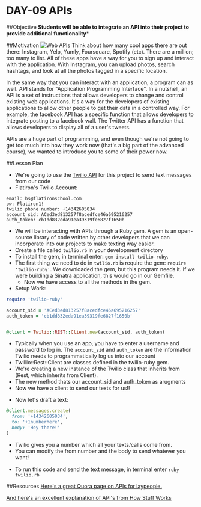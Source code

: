 # DAY-09 APIs

##Objective
**Students will be able to integrate an API into their project to provide additional functionality***

##Motivation
![Web APIs](https://s3.amazonaws.com/after-school-assets/API.png)
Think about how many cool apps there are out there: Instagram, Yelp, Yumly, Foursquare, Spotify (etc). There are a million; too many to list. All of these apps have a way for you to sign up and interact with the application. With Instagram, you can upload photos, search hashtags, and look at all the photos tagged in a specific location. 


In the same way that you can interact with an application, a program can as well. API stands for "Application Programming Interface". In a nutshell, an API is a set of instructions that allows developers to change and control existing web applications. It's a way for the developers of existing applications to allow other people to get their data in a controlled way. For example, the facebook API has a specific function that allows developers to integrate posting to a facebook wall. The Twitter API has a function that allows developers to display all of a user's tweets.

APIs are a huge part of programming, and even though we're not going to get too much into how they work now (that's a big part of the advanced course), we wanted to introduce you to some of their power now.

##Lesson Plan
+ We're going to use the [Twilio API](https://github.com/twilio/twilio-ruby) for this project to send text messages from our code
+ Flatiron's Twilio Account:

```
email: hs@flatironschool.com
pw: Flatiron1!
twilio phone number: +14342605034
account_sid: ACed3ed813257f8acedfce46a695216257
auth_token: cb1dd832eda91ea39319fe6827f1650b
```

+ We will be interacting with APIs through a Ruby gem. A gem is an open-source library of code written by other developers that we can incorporate into our projects to make texting way easier.
+ Create a file called `twilio.rb` in your development directory
+ To install the gem, in terminal enter: `gem install twilio-ruby`.
+ The first thing we need to do in `twilio.rb` is require the gem: `require 'twilio-ruby'`. We downloaded the gem, but this program needs it. If we were building a Sinatra application, this would go in our Gemfile.
  * Now we have access to all the methods in the gem.
+ Setup Work:
```ruby
require 'twilio-ruby'

account_sid = 'ACed3ed813257f8acedfce46a695216257'
auth_token = 'cb1dd832eda91ea39319fe6827f1650b'


@client = Twilio::REST::Client.new(account_sid, auth_token)
```

  * Typically when you use an app, you have to enter a username and password to log in. The `account_sid` and `auth_token` are the information Twilio needs to programmatically log us into our account
  * Twillio::Rest::Client are classes defined in the twilio-ruby gem.
  * We're creating a new instance of the Twilio class that inherits from (Rest, which inherits from Client). 
  * The new method thats our account_sid and auth_token as arugments
  * Now we have a client to send our texts for us!!
+ Now let's draft a text:
```ruby
@client.messages.create(
  from: '+14342605034',
  to: '+1numberhere',
  body: 'Hey there!'
)
```
  * Twilio gives you a number which all your texts/calls come from.
  * You can modify the from number and the body to send whatever you want!

+ To run this code and send the text message, in terminal enter `ruby twilio.rb`


##Resources
[Here's a great Quora page on APIs for laypeople.](http://www.quora.com/In-laymans-terms-what-is-an-API-1)

[And here's an excellent explanation of API's from How Stuff Works](http://money.howstuffworks.com/business-communications/how-to-leverage-an-api-for-conferencing1.htm)